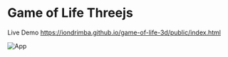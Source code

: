 # Game of Life Threejs

Live Demo https://iondrimba.github.io/game-of-life-3d/public/index.html

![App](https://raw.githubusercontent.com/iondrimba/images/master/game-of-life.gif)
